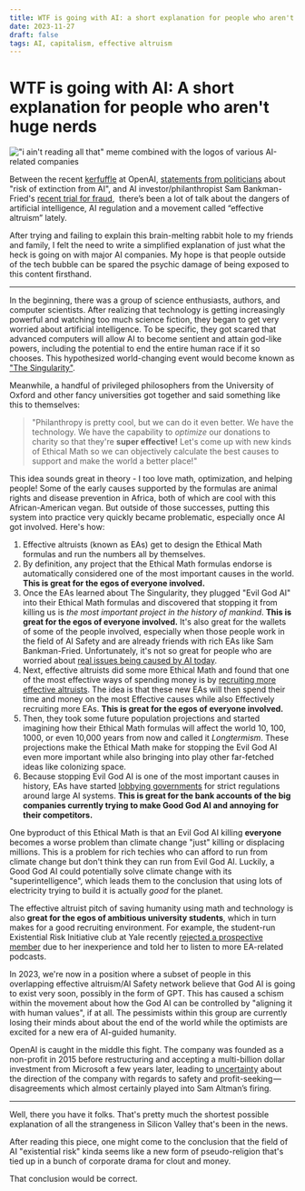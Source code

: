 ```yaml
---
title: WTF is going with AI: a short explanation for people who aren't huge nerds
date: 2023-11-27
draft: false
tags: AI, capitalism, effective altruism
---
```

# WTF is going with AI: A short explanation for people who aren't huge nerds

!["i ain't reading all that" meme combined with the logos of various AI-related companies](images/ai-tldr/ai-tldr.jpg)

Between the recent [kerfuffle](https://www.reuters.com/technology/sam-altman-return-openai-ceo-2023-11-22/) at OpenAI, [statements from politicians](https://www.gov.uk/government/speeches/prime-ministers-speech-on-ai-26-october-2023) about "risk of extinction from AI", and AI investor/philanthropist Sam Bankman-Fried's [recent trial for fraud](https://www.wired.com/story/sbf-trial-sam-bankman-fried-ftx-testimony/),  there’s been a lot of talk about the dangers of artificial intelligence, AI regulation and a movement called “effective altruism” lately.

After trying and failing to explain this brain-melting rabbit hole to my friends and family, I felt the need to write a simplified explanation of just what the heck is going on with major AI companies. My hope is that people outside of the tech bubble can be spared the psychic damage of being exposed to this content firsthand.

---

In the beginning, there was a group of science enthusiasts, authors, and computer scientists. After realizing that technology is getting increasingly powerful and watching too much science fiction, they began to get very worried about artificial intelligence. To be specific, they got scared that advanced computers will allow AI to become sentient and attain god-like powers, including the potential to end the entire human race if it so chooses. This hypothesized world-changing event would become known as ["The Singularity"](https://en.wikipedia.org/wiki/Technological_singularity).

Meanwhile, a handful of privileged philosophers from the University of Oxford and other fancy universities got together and said something like this to themselves:

> "Philanthropy is pretty cool, but we can do it even better. We have the technology. We have the capability to _optimize_ our donations to charity so that they're **super effective!** Let's come up with new kinds of Ethical Math so we can objectively calculate the best causes to support and make the world a better place!" 

This idea sounds great in theory - I too love math, optimization, and helping people! Some of the early causes supported by the formulas are animal rights and disease prevention in Africa, both of which are cool with this African-American vegan. But outside of those successes, putting this system into practice very quickly became problematic, especially once AI got involved. Here's how:

1. Effective altruists (known as EAs) get to design the Ethical Math formulas and run the numbers all by themselves.
2. By definition, any project that the Ethical Math formulas endorse is automatically considered one of the most important causes in the world. **This is great for the egos of everyone involved.**
3. Once the EAs learned about The Singularity, they plugged "Evil God AI" into their Ethical Math formulas and discovered that stopping it from killing us is _the most important project in the history of mankind_. **This is great for the egos of everyone involved.** It's also great for the wallets of some of the people involved, especially when those people work in the field of AI Safety and are already friends with rich EAs like Sam Bankman-Fried. Unfortunately, it's not so great for people who are worried about [real issues being caused by AI today](https://www.theguardian.com/technology/2023/oct/29/ai-doomsday-warnings-a-distraction-from-the-danger-it-already-poses-warns-expert).
4. Next, effective altruists did some more Ethical Math and found that one of the most effective ways of spending money is by [recruiting more effective altruists](https://www.openphilanthropy.org/focus/ea-global-health-and-wellbeing/). The idea is that these new EAs will then spend their time and money on the most Effective causes while also Effectively recruiting more EAs. **This is great for the egos of everyone involved.**
5. Then, they took some future population projections and started imagining how their Ethical Math formulas will affect the world 10, 100, 1000, or even 10,000 years from now  and called it _Longtermism_. These projections make the Ethical Math make for stopping the Evil God AI even more important while also bringing into play other far-fetched ideas like colonizing space.
6. Because stopping Evil God AI is one of the most important causes in history, EAs have started [lobbying governments](https://www.politico.com/news/2023/10/13/open-philanthropy-funding-ai-policy-00121362) for strict regulations around large AI systems. **This is great for the bank accounts of the big companies currently trying to make Good God AI and annoying for their competitors.**

One byproduct of this Ethical Math is that an Evil God AI killing **everyone** becomes a worse problem than climate change "just" killing or displacing millions. This is a problem for rich techies who can afford to run from climate change but don't think they can run from Evil God AI. Luckily, a Good God AI could potentially solve climate change with its "superintelligence", which leads them to the conclusion that using lots of electricity trying to build it is actually _good_ for the planet. 

The effective altruist pitch of saving humanity using math and technology is also  **great for the egos of ambitious university students**, which in turn makes for a good recruiting environment. For example, the student-run Existential Risk Initiative club at Yale recently [rejected a prospective member](https://www.theatlantic.com/ideas/archive/2023/09/yale-college-undergrad-clubs-competitive/675219/) due to her inexperience and told her to listen to more EA-related podcasts.

In 2023, we're now in a position where a subset of people in this overlapping effective altruism/AI Safety network believe that God AI is going to exist very soon, possibly in the form of GPT. This has caused a schism within the movement about how the God AI can be controlled by "aligning it with human values", if at all. The pessimists within this group are currently losing their minds about about the end of the world while the optimists are excited for a new era of AI-guided humanity.

OpenAI is caught in the middle this fight. The company was founded as a non-profit in 2015 before restructuring and accepting a multi-billion dollar investment from Microsoft a few years later, leading to [uncertainty](https://venturebeat.com/ai/as-anthropic-seeks-billions-to-take-on-openai-industrial-capture-is-nigh-or-is-it/) about the direction of the company with regards to safety and profit-seeking — disagreements which almost certainly played into Sam Altman’s firing.

---

Well, there you have it folks. That's pretty much the shortest possible explanation of all the strangeness in Silicon Valley that's been in the news. 

After reading this piece, one might come to the conclusion that the field of AI "existential risk" kinda seems like a new form of pseudo-religion that's tied up in a bunch of corporate drama for clout and money.

That conclusion would be correct.